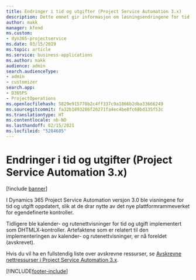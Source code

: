 ```yaml
---
title: Endringer i tid og utgifter (Project Service Automation 3.x)
description: Dette emnet gir informasjon om løsningsendringene for tid og utgifter.
author: makk
manager: kfend
ms.custom:
- dyn365-projectservice
ms.date: 03/15/2019
ms.topic: article
ms.service: business-applications
ms.author: makk
audience: admin
search.audienceType:
- admin
- customizer
search.app:
- D365PS
- ProjectOperations
ms.openlocfilehash: 5829e915778b2c4ff337c9a1866b2dba33666249
ms.sourcegitcommit: fa32b1893286f20271fa4ec4be8fc68bd135f53c
ms.translationtype: HT
ms.contentlocale: nb-NO
ms.lasthandoff: 02/15/2021
ms.locfileid: "5284685"
---
```

# <a name="time-and-expense-changes-project-service-automation-3x"></a>Endringer i tid og utgifter (Project Service Automation 3.x)

[!include [banner](../../includes/psa-now-project-operations.md)]

I Dynamics 365 Project Service Automation versjon 3.0 ble visningene for tid og utgift oppdatert, slik at de drar nytte av det nye plattformrammeverket for egendefinerte kontroller.

Tidligere ble kalender- og rutenettvisninger for tid og utgift implementert som DHTMLX-kontroller. Artefaktene som er relatert til den implementeringen av kalender- og rutenettvisninger, er nå foreldet (avskrevet).

Hvis du vil ha en fullstendig liste over avskrevne ressurser, se [Avskrevne nettressurser i Project Service Automation 3.x](web-resources-deprecated-v3.x.md).


[!INCLUDE[footer-include](../../includes/footer-banner.md)]